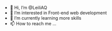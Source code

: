 - 👋 Hi, I’m @LeiliAQ
- 👀 I’m interested in Front-end web development
- 🌱 I’m currently learning more skills
- 📫 How to reach me ...

<!---
LeiliAQ/LeiliAQ is a ✨ special ✨ repository because its `README.md` (this file) appears on your GitHub profile.
You can click the Preview link to take a look at your changes.
--->
